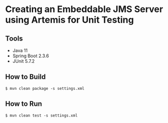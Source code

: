 # Creating an Embeddable JMS Server using Artemis for Unit Testing

## Tools
 - Java 11
 - Spring Boot 2.3.6
 - JUnit 5.7.2
 
 ## How to Build
 ```
$ mvn clean package -s settings.xml
```
 
 ## How to Run
 ```
$ mvn clean test -s settings.xml
```

